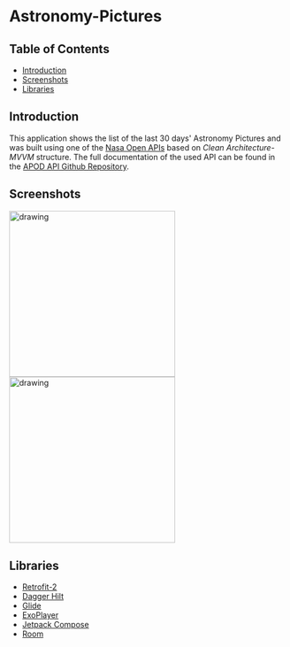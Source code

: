 
# Astronomy-Pictures

## Table of Contents
* [Introduction](#introduction)
* [Screenshots](#screenshots)
* [Libraries](#libraries)

## Introduction
This application shows the list of the last 30 days' Astronomy Pictures and was built using one of the [Nasa Open APIs](https://api.nasa.gov/) based on *Clean Architecture-MVVM* structure.
The full documentation of the used API can be found in the [APOD API Github Repository](https://github.com/nasa/apod-api).

## Screenshots
<img src="https://user-images.githubusercontent.com/62507819/176432816-a45b6ff2-9f02-4b66-869e-f544bed39e1a.jpg" alt="drawing" width="300"/> <img src="https://user-images.githubusercontent.com/62507819/176432916-5ca91633-a048-4853-a542-dbf5b650bf50.jpg" alt="drawing" width="300"/>


## Libraries
* [Retrofit-2](https://github.com/square/retrofit)
* [Dagger Hilt](https://dagger.dev/hilt/)
* [Glide](https://github.com/bumptech/glide)
* [ExoPlayer](https://exoplayer.dev/)
* [Jetpack Compose](https://developer.android.com/jetpack/compose?gclid=Cj0KCQjw8O-VBhCpARIsACMvVLOr2VV_jXG9d1rgNYkiIrKewZsLU8Fq9lY0SvRk70uA8a-TM1UZR1YaApihEALw_wcB&gclsrc=aw.ds)
* [Room](https://developer.android.com/training/data-storage/room)
